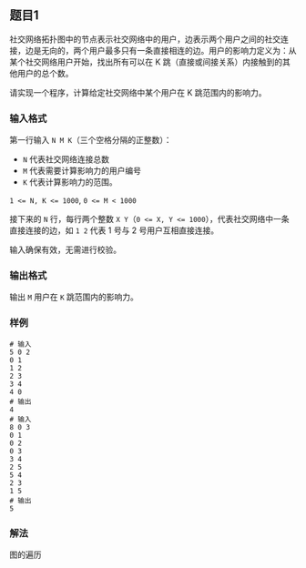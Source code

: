 ## 题目1

社交网络拓扑图中的节点表示社交网络中的用户，边表示两个用户之间的社交连接，边是无向的，两个用户最多只有一条直接相连的边。用户的影响力定义为：从某个社交网络用户开始，找出所有可以在 K 跳（直接或间接关系）内接触到的其他用户的总个数。

请实现一个程序，计算给定社交网络中某个用户在 K 跳范围内的影响力。

### 输入格式

第一行输入 `N M K`（三个空格分隔的正整数）：

- `N` 代表社交网络连接总数
- `M` 代表需要计算影响力的用户编号
- `K` 代表计算影响力的范围。

`1 <= N, K <= 1000`, `0 <= M < 1000`

接下来的 `N` 行，每行两个整数 `X Y`（`0 <= X, Y <= 1000`），代表社交网络中一条直接连接的边，如 `1 2` 代表 1 号与 2 号用户互相直接连接。

输入确保有效，无需进行校验。

### 输出格式

输出 `M` 用户在 `K` 跳范围内的影响力。

### 样例
```shell
# 输入
5 0 2
0 1
1 2
2 3
3 4
4 0
# 输出
4
# 输入
8 0 3
0 1
0 2
0 3
3 4
2 5
5 4
2 3
1 5
# 输出
5
```

### 解法

图的遍历